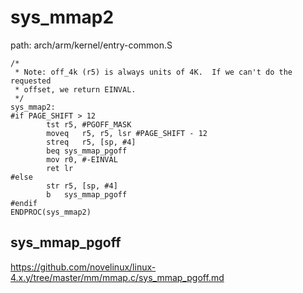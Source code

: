sys_mmap2
========================================

path: arch/arm/kernel/entry-common.S
```
/*
 * Note: off_4k (r5) is always units of 4K.  If we can't do the requested
 * offset, we return EINVAL.
 */
sys_mmap2:
#if PAGE_SHIFT > 12
		tst	r5, #PGOFF_MASK
		moveq	r5, r5, lsr #PAGE_SHIFT - 12
		streq	r5, [sp, #4]
		beq	sys_mmap_pgoff
		mov	r0, #-EINVAL
		ret	lr
#else
		str	r5, [sp, #4]
		b	sys_mmap_pgoff
#endif
ENDPROC(sys_mmap2)
```

sys_mmap_pgoff
----------------------------------------

https://github.com/novelinux/linux-4.x.y/tree/master/mm/mmap.c/sys_mmap_pgoff.md
